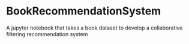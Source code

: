 # BookRecommendationSystem

A jupyter notebook that takes a book dataset to develop a collaborative filtering recommendation system
